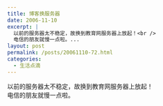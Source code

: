 ```yaml
---
title: 博客换服务器
date: 2006-11-10
excerpt: |
  以前的服务器太不稳定，故换到教育网服务器上放起！<br />
  电信的朋友就慢一点啦。...
layout: post
permalink: /posts/20061110-72.html
categories:
  - 生活点滴
---
```

以前的服务器太不稳定，故换到教育网服务器上放起！  
电信的朋友就慢一点啦。